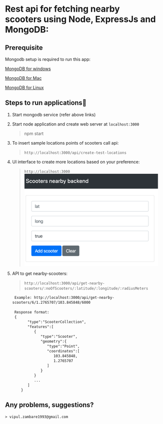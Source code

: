 # Rest api for fetching nearby scooters using Node, ExpressJs and MongoDB:

## Prerequisite
Mongodb setup is required to run this app:

[MongoDB for windows](https://docs.mongodb.com/manual/tutorial/install-mongodb-on-windows)

[MongoDB for Mac](https://docs.mongodb.com/manual/tutorial/install-mongodb-on-os-x/)


[MongoDB for Linux](https://docs.mongodb.com/manual/administration/install-on-linux/)


## Steps to run applications:rocket:

1.  Start mongodb service (refer above links)

2.  Start node application and create web server at `localhost:3000`

    > npm start

3.  To insert sample locations points of scooters
    call api:

    > `http://localhost:3000/api/create-test-locations`

4.  UI interface to create more locations based on your preference:

    > `http://localhost:3000`
    > ![](add-scooter-ui.png)

5.  API to get nearby-scooters:

    > `http://localhost:3000/api/get-nearby-scooters/:noOfScooters/:latitude/:longitude/:radiusMeters`

         Example: http://localhost:3000/api/get-nearby-scooters/6/1.2765707/103.845848/6000
         
         Response format:
         {
               "type":"ScooterCollection",
               "features":[
                  {
                     "type":"Scooter",
                     "geometry":{
                        "type":"Point",
                        "coordinates":[
                           103.845848,
                           1.2765707
                        ]
                     }
                  }
                  ...
               ]
            }

## Any problems, suggestions?
    > vipul.zambare1993@gmail.com
